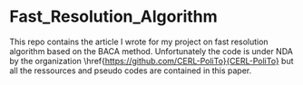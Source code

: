 # Fast_Resolution_Algorithm
This repo contains the article I wrote for my project on fast resolution algorithm based on the BACA method.
Unfortunately the code is under NDA by the organization \href{https://github.com/CERL-PoliTo}{CERL-PoliTo} but all the ressources and pseudo codes are contained in this paper.
